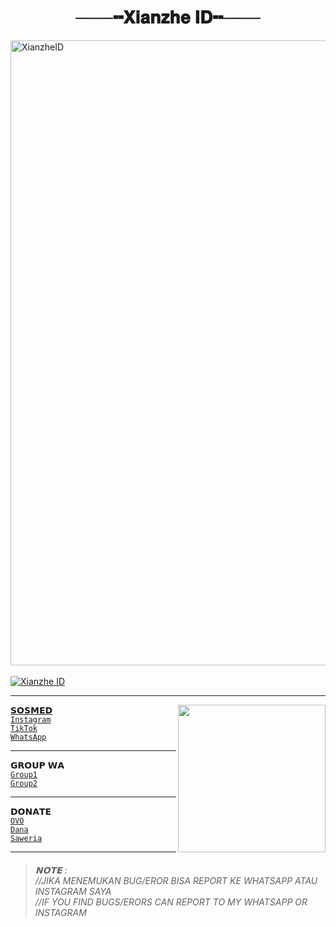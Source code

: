 <h1 align="center">───╍𝐗𝐢𝐚𝐧𝐳𝐡𝐞 𝐈𝐃╍───</h1>
<a href="https://github.com/Xianzhe-ID"><img src="https://telegra.ph/file/b9d4ad7ec95a43e289eac.jpg" width="1000" align="center" alt="XianzheID"></a>
</br>
</br>
<a href="https://github.com/Xianzhe-ID"><img src="http://readme-typing-svg.herokuapp.com?color=17E1E1&center=true&vCenter=true&multiline=false&lines=Welcome+to+my+Github+ʕ •ᴥ•ʔ;Don't+Forget+to+Follow+My+Github;Thanks+Guys+><" alt="Xianzhe ID">
<div><hr>
  <a href="https://github.com/xianzhe-id"><img src="https://i.imgur.com/MYiQwIn.gif" width="236" align="right">
<div>

𝗦𝗢𝗦𝗠𝗘𝗗<br>
<a href="https://instagram.com/xianzhe_xx/">```Instagram```</a> <br>
<a href="https://tiktok.com/xianzhe.id/">```TikTok```</a> <br>
<a href="https://wa.me/6285326781097?text=Hi">```WhatsApp```</a><hr>
𝗚𝗥𝗢𝗨𝗣 𝗪𝗔<br>
<a href="https://chat.whatsapp.com/HP5Pbp9MT0eIaC5lfJgw9A">```Group1```</a> <br>
<a href="https://chat.whatsapp.com/Fia1wnVRtJKGlqFiHfiAA8">```Group2```</a> <br><hr>
𝗗𝗢𝗡𝗔𝗧𝗘<br>
<a href="https://iili.io/Dj2K2n.jpg">```OVO```</a><br>
<a href="https://iili.io/Dj2f7s.png">```Dana```</a><br>
<a href="https://saweria.co/xianzhe">```Saweria```</a><hr>


<blockquote>
<h6>𝗡𝗢𝗧𝗘 :<br>//JIKA MENEMUKAN BUG/EROR BISA REPORT KE WHATSAPP ATAU INSTAGRAM SAYA<br>
//IF YOU FIND BUGS/ERORS CAN REPORT TO MY WHATSAPP OR INSTAGRAM</h6>

